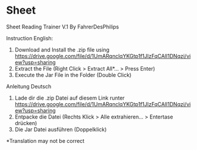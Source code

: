 # Sheet
Sheet Reading Trainer V.1
By FahrerDesPhilips

Instruction English:
1. Download and Install the .zip file using https://drive.google.com/file/d/1UmARqnclqYKGtp1f1JIzFqCAlI1DNqzi/view?usp=sharing
2. Extract the File (Right Click > Extract All*... > Press Enter)
3. Execute the Jar File in the Folder (Double Click)

Anleitung Deutsch
1. Lade dir die .zip Datei auf diesem Link runter https://drive.google.com/file/d/1UmARqnclqYKGtp1f1JIzFqCAlI1DNqzi/view?usp=sharing
2. Entpacke die Datei (Rechts Klick > Alle extrahieren... > Entertase drücken)
3. Die Jar Datei ausführen (Doppelklick)

*Translation may not be correct
